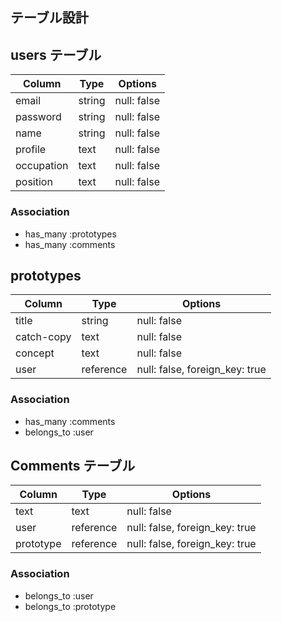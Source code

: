 ## テーブル設計

## users テーブル

| Column     | Type    | Options         |
| ---------- | ------- | --------------- |
| email      | string  | null: false     |
| password   | string  | null: false     |
| name       | string  | null: false     |
| profile    | text    | null: false     |
| occupation | text    | null: false     |
| position   | text    | null: false     |

### Association

- has_many :prototypes
- has_many :comments


## prototypes

| Column     | Type      | Options                         |
| ---------- | --------- | ------------------------------- |
| title      | string    | null: false                     |
| catch-copy | text      | null: false                     |
| concept    | text      | null: false                     |
| user       | reference | null: false,  foreign_key: true |

### Association

- has_many :comments
- belongs_to :user


## Comments テーブル

| Column     | Type      | Options                         |
| ---------- | --------- | ------------------------------- |
| text       | text      | null: false                     |
| user       | reference | null: false,  foreign_key: true |
| prototype  | reference | null: false,  foreign_key: true |

### Association

- belongs_to  :user
- belongs_to  :prototype